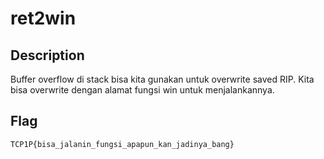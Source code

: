 # ret2win

## Description
Buffer overflow di stack bisa kita gunakan untuk overwrite saved RIP. Kita bisa overwrite dengan alamat fungsi win untuk menjalankannya.

## Flag
`TCP1P{bisa_jalanin_fungsi_apapun_kan_jadinya_bang}`
